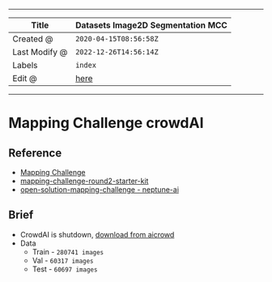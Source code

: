 -----

| Title         | Datasets Image2D Segmentation MCC                    |
| ------------- | ---------------------------------------------------- |
| Created @     | `2020-04-15T08:56:58Z`                               |
| Last Modify @ | `2022-12-26T14:56:14Z`                               |
| Labels        | `index`                                              |
| Edit @        | [here](https://github.com/junxnone/aiwiki/issues/91) |

-----

# Mapping Challenge crowdAI

## Reference

  - [Mapping
    Challenge](https://www.crowdai.org/challenges/mapping-challenge)
  - [mapping-challenge-round2-starter-kit](https://github.com/crowdAI/mapping-challenge-round2-starter-kit)
  - [open-solution-mapping-challenge -
    neptune-ai](https://github.com/neptune-ai/open-solution-mapping-challenge)

## Brief

  - CrowdAI is shutdown, [download from
    aicrowd](https://www.aicrowd.com/challenges/mapping-challenge/dataset_files)
  - Data
      - Train - `280741 images`
      - Val - `60317 images`
      - Test - `60697 images`
